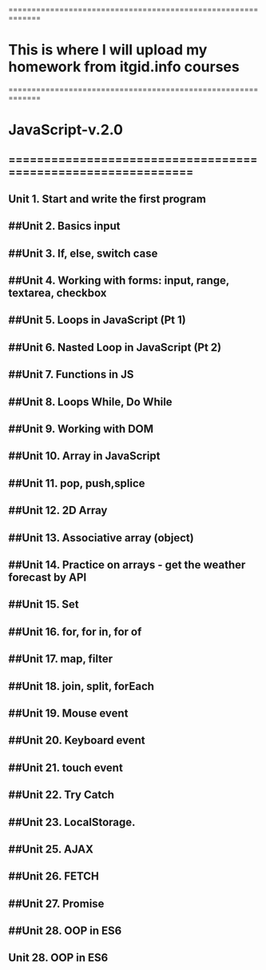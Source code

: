 =============================================================
# This is where I will upload my homework from itgid.info courses
=============================================================
# JavaScript-v.2.0
=============================================================
---------------------------------
Unit 1. Start and write the first program
---------------------------------
##Unit 2. Basics input
---------------------------------
##Unit 3. If, else, switch case
---------------------------------
##Unit 4. Working with forms: input, range, textarea, checkbox
---------------------------------
##Unit 5. Loops in JavaScript (Pt 1)
---------------------------------
##Unit 6. Nasted Loop in JavaScript (Pt 2)
---------------------------------
##Unit 7. Functions in JS
---------------------------------
##Unit 8. Loops While, Do While
---------------------------------
##Unit 9. Working with DOM
---------------------------------
##Unit 10. Array in JavaScript
---------------------------------
##Unit 11. pop, push,splice
---------------------------------
##Unit 12. 2D Array
---------------------------------
##Unit 13. Associative array (object)
---------------------------------
##Unit 14. Practice on arrays - get the weather forecast by API
---------------------------------
##Unit 15. Set
---------------------------------
##Unit 16. for, for in, for of
---------------------------------
##Unit 17. map, filter
---------------------------------
##Unit 18. join, split, forEach
---------------------------------
##Unit 19. Mouse event
---------------------------------
##Unit 20. Keyboard event
---------------------------------
##Unit 21. touch event
---------------------------------
##Unit 22. Try Catch
---------------------------------
##Unit 23. LocalStorage.
---------------------------------
##Unit 25. AJAX
---------------------------------
##Unit 26. FETCH
---------------------------------
##Unit 27. Promise
---------------------------------
##Unit 28. OOP in ES6
---------------------------------
Unit 28. OOP in ES6
---------------------------------
